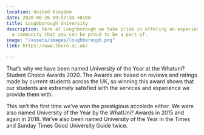 ```yaml
---
location: United Kingdom
date: 2020-08-26 09:57:34 +0100
title: Loughborough University
description: Here at Loughborough we take pride in offering an experience and creating
  a community that you can be proud to be a part of.
image: "/assets/images/loughborough.png"
link: https://www.lboro.ac.uk/

---
```

That’s why we have been named University of the Year at the Whatuni? Student Choice Awards 2020. The Awards are based on reviews and ratings made by current students across the UK, so winning this award shows that our students are extremely satisfied with the services and experience we provide them with.

This isn’t the first time we’ve won the prestigious accolade either. We were also named University of the Year by the WhatUni? Awards in 2015 and again in 2018. We’ve also been named University of the Year in the Times and Sunday Times Good University Guide twice.